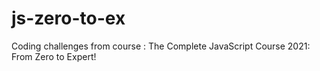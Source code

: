 # js-zero-to-ex
Coding challenges from course : The Complete JavaScript Course 2021: From Zero to Expert!
